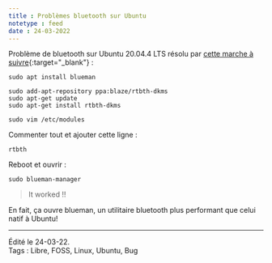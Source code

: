 ```yaml
---
title : Problèmes bluetooth sur Ubuntu
notetype : feed
date : 24-03-2022
---
```


Problème de bluetooth sur Ubuntu 20.04.4 LTS résolu par [cette marche à suivre](https://askubuntu.com/questions/1231074/ubuntu-20-04-bluetooth-not-working "Ask Ubuntu : Ubuntu 20-04 bluetooth not working"){:target="_blank"} :

```
sudo apt install blueman

sudo add-apt-repository ppa:blaze/rtbth-dkms
sudo apt-get update
sudo apt-get install rtbth-dkms
```  


``sudo vim /etc/modules``

Commenter tout et ajouter cette ligne :

``rtbth``

Reboot et ouvrir :

``sudo blueman-manager``

> It worked !!

En fait, ça ouvre blueman, un utilitaire bluetooth plus performant que celui natif à Ubuntu!

-----

Édité le 24-03-22.   
Tags : Libre, FOSS, Linux, Ubuntu, Bug
